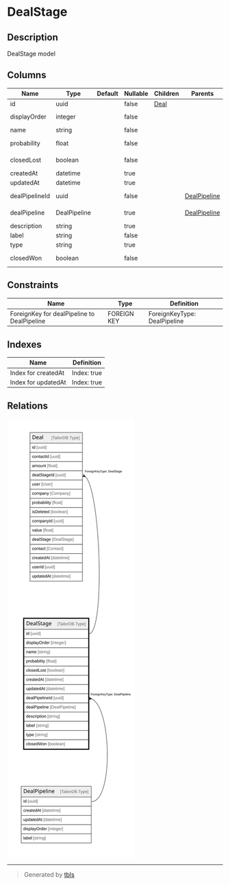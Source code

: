 # DealStage

## Description

DealStage model

## Columns

| Name | Type | Default | Nullable | Children | Parents | Comment |
| ---- | ---- | ------- | -------- | -------- | ------- | ------- |
| id | uuid |  | false | [Deal](Deal.md) |  |  |
| displayOrder | integer |  | false |  |  | Display Order |
| name | string |  | false |  |  | Name |
| probability | float |  | false |  |  | Default probability |
| closedLost | boolean |  | false |  |  | Closed Lost? |
| createdAt | datetime |  | true |  |  | createdAt |
| updatedAt | datetime |  | true |  |  | updatedAt |
| dealPipelineId | uuid |  | false |  | [DealPipeline](DealPipeline.md) | DealPipeline ID |
| dealPipeline | DealPipeline |  | true |  | [DealPipeline](DealPipeline.md) | Link to the DealPipeline |
| description | string |  | true |  |  | Description |
| label | string |  | false |  |  | Label |
| type | string |  | true |  |  | Stage type |
| closedWon | boolean |  | false |  |  | Closed Won? |

## Constraints

| Name | Type | Definition |
| ---- | ---- | ---------- |
| ForeignKey for dealPipeline to DealPipeline | FOREIGN KEY | ForeignKeyType: DealPipeline |

## Indexes

| Name | Definition |
| ---- | ---------- |
| Index for createdAt | Index: true |
| Index for updatedAt | Index: true |

## Relations

![er](DealStage.svg)

---

> Generated by [tbls](https://github.com/k1LoW/tbls)
